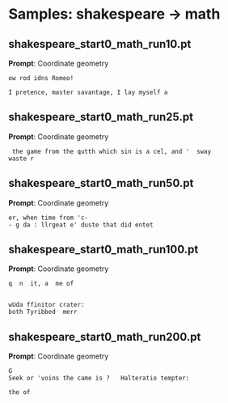 # Samples: shakespeare → math

## shakespeare_start0_math_run10.pt

**Prompt**: Coordinate geometry

```
ow rod idns Romeo!

I pretence, master savantage, I lay myself a
```

## shakespeare_start0_math_run25.pt

**Prompt**: Coordinate geometry

```
 the game from the qutth which sin is a cel, and '  sway
waste r
```

## shakespeare_start0_math_run50.pt

**Prompt**: Coordinate geometry

```
er, when time from 'c- 
- g da : llrgeat e' duste that did entet
```

## shakespeare_start0_math_run100.pt

**Prompt**: Coordinate geometry

```
q  n  it, a  me of 


wUda ffinitor crater: 
both Tyribbed  merr
```

## shakespeare_start0_math_run200.pt

**Prompt**: Coordinate geometry

```
G 
Seek or 'voins the came is ?   Halteratio tempter: 

the of 

```
